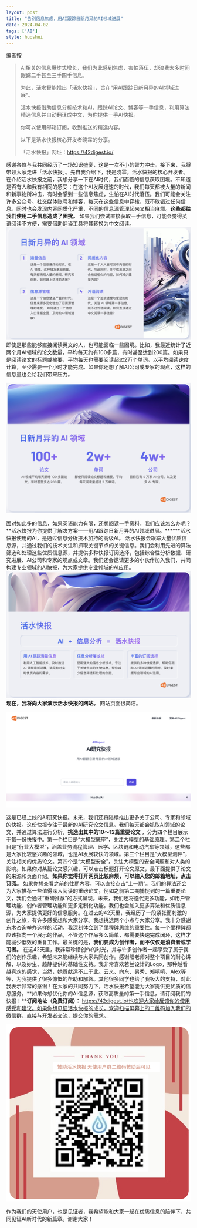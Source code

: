 ```yaml
---
layout: post
title: "告别信息焦虑，用AI跟踪日新月异的AI领域进展"
date: 2024-04-02
tags: ['AI']
style: huoshui
---
```


编者按

> AI相关的信息爆炸式增长，我们为此感到焦虑，害怕落伍，却浪费太多时间跟踪二手甚至三手四手信息。
>
> 为此，活水智能推出「活水快报」，旨在“用AI跟踪日新月异的AI领域进展”。  
>
>
> 活水快报借助信息分析技术和AI，跟踪AI论文、博客等一手信息，利用算法精选信息并自动翻译成中文，为你提供一手AI快报。
>
> 你可以使用邮箱订阅，收到推送的精选内容。
>
> 以下是活水快报核心开发者晓霖的分享。
>
> 「活水快报」网址：https://42digest.io/

  
感谢各位与我共同经历了一场知识盛宴，这是一次不小的智力冲击。接下来，我将带领大家走进「活水快报」。先自我介绍下，我是晓霖，活水快报的核心开发者。在介绍活水快报之前，我想分享一下在AI时代，我们面临的信息获取困境。不知道是否有人和我有相同的感受：在这个AI发展迅速的时代，我们每天都被大量的新闻和新事物所冲击，有时会感到一些信息焦虑，生怕在AI时代落伍。我们可能会关注许多公众号、社交媒体账号和博客，每天在这些信息中穿梭，既不敢错过任何信息。同时也会发现内容同质化严重，不同的信息源管理起来又相当麻烦。**这些都给我们使用二手信息造成了困扰。**
如果我们尝试直接获取一手信息，可能会觉得英语阅读不方便，需要借助翻译工具将其转换为中文阅读。![](/assets/images/80a5908c49a549deb17bf503569e1dee.png)即使是那些能够直接阅读英文的人，也可能面临一些困境。比如，我最近统计了近两个月AI领域的论文数量，平均每天约有100多篇，有时甚至达到200篇。如果只是阅读论文的标题或摘要，平均每天也需要阅读超过2万个单词。以平均阅读速度计算，至少需要一个小时才能完成。如果你还想了解AI公司或专家的观点，这样的信息量也会给我们带来压力。

![](/assets/images/06b07744669f4376a452156b9e8f2303.png)

面对如此多的信息，如果英语能力有限，还想阅读一手资料，我们应该怎么办呢？**活水快报为你提供了解决方案——用AI跟踪日新月异的AI领域进展。******活水快报使用的AI，是通过信息分析技术加持的高级AI。
活水快报会跟踪大量优质信息源，并通过我们的技术关注和抓取关键节点的关键信息。我们会利用先进的算法筛选和处理这些优质信息源，并提供多种快报订阅选择，包括综合性分析数据、研究进展、AI公司和专家的观点或文章。我们还会邀请更多的小伙伴加入我们，共同构建专业领域的AI快报，为大家提供专业领域的AI应用。![](/assets/images/642e411fba75406cbb37418a318692a8.png)**现在，我将向大家演示活水快报的网站。**
网站页面很简洁。

![](/assets/images/a48751315e4d4eccae24277a8403f824.png)

这是已经上线的AI研究快报。未来，我们还将陆续推出更多关于公司、专家和领域的快报。这份快报专注于最新的AI研究论文信息。我们每天都会抓取AI领域的论文，并通过算法进行分析，**挑选出其中的10～12篇重要论文**
，分为四个栏目展示于每一份快报中。第一个栏目是“大模型底座”，关注大模型的基础原理。第二个栏目是“行业大模型”，涵盖业务流程管理、医学、区块链和电动汽车等领域，这些都是大家比较感兴趣的领域，也是AI发展较快的领域。第三个栏目是“大模型测评”，关注相关的优质论文。第四个是“大模型安全”，关注大模型的安全问题和对人类的影响。如果你对某篇论文感兴趣，可以点击标题打开论文原文，最下面提供了论文的来源和页面介绍。**如果你觉得打开网页比较麻烦，可以输入您的邮箱地址，点击订阅。**
如果你想查看之前的往期内容，可以直接点击“上一期”。我们的算法还会为大家推荐一些值得深入阅读的重磅论文，例如之前第二期捕捉到的一篇重要论文，我们会通过“重磅推荐”的方式呈现。未来，我们还将迭代更多功能，如用户管理功能、创作者管理功能和更多定制化功能。我们也会加入更多算法和优质信息源，为大家提供更好的信息服务。在过去的42天里，我经历了一段紧张而刺激的创作之旅，有许多感受想和大家分享。我想挑选两个小点与大家分享。我十分感谢东木咨询举办这样的活动，我深刻体会到了里程碑思维的重要性。每一个里程碑都应该指向一个展示的作品，不管这个作品多么简单，都需要快速完成闭环，这样才能减少低效的重复工作。最关键的是，**我们要成为创作者，而不仅仅是消费者或学习者。**
在这42天里，我非常珍惜创作的时光，并与许多创作者一起享受了属于我们的创作乐趣，希望未来能继续与大家共同创作。感谢阳老师对整个项目的耐心讲解，以及妙生、趋静提供的基础性支持。我非常喜欢若兰设计的Logo，那种越看越喜欢的感觉，当然，她贡献远不止于此。云义、向东、男秀、郑嘻嘻、Alex等等，为我提供了很多慷慨的帮助和解答。其他很多同学也给了我极大的支持，对此我表示非常的感谢！在大家的共同努力下，活水快报希望能为大家提供更优质的信息服务。**如果你想优化你的AI信息源，获取高质量的第一手信息，请订阅我们的快报！****订阅地址（免费订阅）：**
https://42digest.io/也欢迎大家给反馈你的使用感受和建议。如果你想见证活水快报的成长，欢迎扫描屏幕上的二维码加入我们的微信群，直接与开发者交流，提交你的需求。

![](/assets/images/d7dc67d07eed4c20863ef2b903177315.png)

作为我们的天使用户，也是见证者，我希望能和大家一起在优质信息的陪伴下，共同见证AI新时代的新篇章。谢谢大家！

